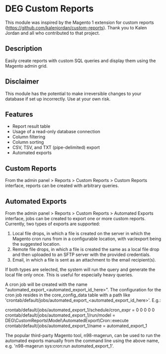 # DEG Custom Reports

This module was inspired by the Magento 1 extension for custom reports (https://github.com/kalenjordan/custom-reports).
Thank you to Kalen Jordan and all who contributed to that project.

## Description

Easily create reports with custom SQL queries and display them using the Magento admin grid.

## Disclaimer
This module has the potential to make irreversible changes to your database if set up incorrectly.  Use at your own risk.

## Features
* Report result table
* Usage of a read-only database connection
* Column filtering
* Column sorting
* CSV, TSV, and TXT (pipe-delimited) export
* Automated exports

## Custom Reports

From the admin panel > Reports > Custom Reports > Custom Reports interface, reports can be created with arbitrary queries.

## Automated Exports

From the admin panel > Reports > Custom Reports > Automated Exports interface, jobs can be created to export one or more custom reports. Currently, two types of exports are supported:
1. Local file drops, in which a file is created on the server in which the Magento cron runs from in a configurable location, with var/export being the suggested location.
2. Remote file drops, in which a file is created the same as a local file drop and then uploaded to an SFTP server with the provided credentials.
3. Email, in which a file is sent as an attachment to the email recipient(s).

If both types are selected, the system will run the query and generate the local file only once. This is useful for especially heavy queries.

A cron job will be created with the name "automated_export_<automated_export_id_here>". The configuration for the cron job resides in the core_config_data table with a path like 'crontab/default/jobs/automated_export_<automated_export_id_here>'. E.g.:

crontab/default/jobs/automated_export_1/schedule/cron_expr = 0 0 0 0 0
crontab/default/jobs/automated_export_1/run/model = DEG\CustomReports\Model\AutomatedExport\Cron::execute
crontab/default/jobs/automated_export_1/name = automated_export_1

The popular third-party Magento tool, n98-magerun, can be used to run the automated exports manually from the command line using the above name, e.g. 'n98-magerun sys:cron:run automated_export_1'.


